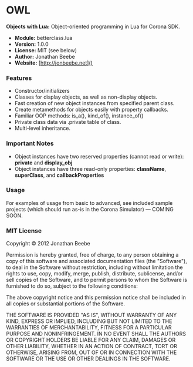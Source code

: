 OWL
===

**Objects with Lua:** Object-oriented programming in Lua for Corona SDK.

* **Module:** betterclass.lua
* **Version:** 1.0.0
* **License:** MIT (see below)
* **Author:** Jonathan Beebe
* **Website:** [http://jonbeebe.net]()

### Features

* Constructor/initializers
* Classes for display objects, as well as non-display objects.
* Fast creation of new object instances from specified parent class.
* Create metamethods for objects easily with property callbacks.
* Familiar OOP methods: is_a(), kind_of(), instance_of()
* Private class data via .private table of class.
* Multi-level inheritance.

### Important Notes

* Object instances have two reserved properties (cannot read or write): **private** and **display_obj**
* Object instances have three read-only properties: **className**, **superClass**, and **callbackProperties**

### Usage

For examples of usage from basic to advanced, see included sample projects (which should run as-is in the Corona Simulator) &mdash; COMING SOON.


### MIT License

Copyright &copy; 2012 Jonathan Beebe

Permission is hereby granted, free of charge, to any person obtaining a copy of this software and associated documentation files (the "Software"), to deal in the Software without restriction, including without limitation the rights to use, copy, modify, merge, publish, distribute, sublicense, and/or sell copies of the Software, and to permit persons to whom the Software is furnished to do so, subject to the following conditions:

The above copyright notice and this permission notice shall be included in all copies or substantial portions of the Software.

THE SOFTWARE IS PROVIDED "AS IS", WITHOUT WARRANTY OF ANY KIND, EXPRESS OR IMPLIED, INCLUDING BUT NOT LIMITED TO THE WARRANTIES OF MERCHANTABILITY, FITNESS FOR A PARTICULAR PURPOSE AND NONINFRINGEMENT. IN NO EVENT SHALL THE AUTHORS OR COPYRIGHT HOLDERS BE LIABLE FOR ANY CLAIM, DAMAGES OR OTHER LIABILITY, WHETHER IN AN ACTION OF CONTRACT, TORT OR OTHERWISE, ARISING FROM, OUT OF OR IN CONNECTION WITH THE SOFTWARE OR THE USE OR OTHER DEALINGS IN THE SOFTWARE.